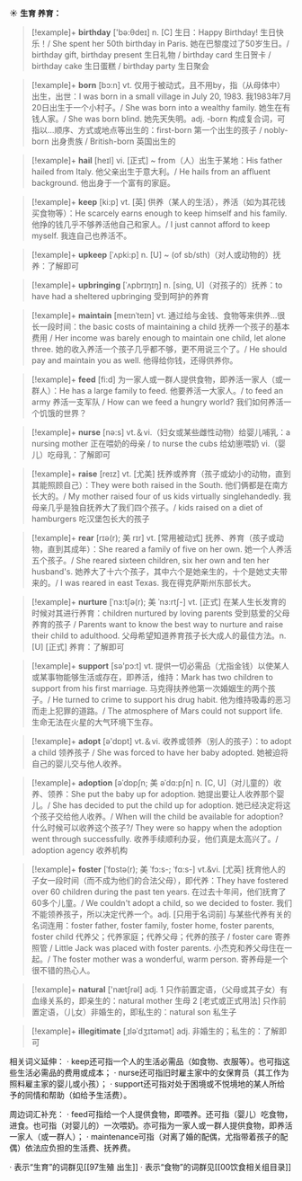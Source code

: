 ☀ <span class="category">**生育 养育：**</span>
>[!example]+ <span class="vocabulary">**birthday**</span> ['bə:θdeɪ] 
> <span class="definition">n. [C] 生日：</span>Happy Birthday! 生日快乐！/ She spent her 50th birthday in Paris. 她在巴黎度过了50岁生日。/ birthday gift, birthday present 生日礼物 / birthday card 生日贺卡 / birthday cake 生日蛋糕 / birthday party 生日聚会

>[!example]+ <span class="vocabulary">**born**</span> [bɔ:n] 
> <span class="definition">vt. 仅用于被动式，且不用by，指（从母体中）出生，出世：</span>I was born in a small village in July 20, 1983. 我1983年7月20日出生于一个小村子。/ She was born into a wealthy family. 她生在有钱人家。/ She was born blind. 她先天失明。<span class="definition">adj. -born 构成复合词，可指以…顺序、方式或地点等出生的：</span>first-born 第一个出生的孩子 / nobly-born 出身贵族 / British-born 英国出生的
           
>[!example]+ <span class="vocabulary">**hail**</span> [heɪl]
> <span class="definition">vi. [正式] ~ from（人）出生于某地：</span>His father hailed from Italy. 他父亲出生于意大利。/ He hails from an affluent background. 他出身于一个富有的家庭。

>[!example]+ <span class="vocabulary">**keep**</span> [ki:p] 
> <span class="definition">vt. [英] 供养（某人的生活），养活（如为其花钱买食物等）：</span>He scarcely earns enough to keep himself and his family. 他挣的钱几乎不够养活他自己和家人。/ I just cannot afford to keep myself. 我连自己也养活不。
                      
>[!example]+ <span class="vocabulary">**upkeep**</span> [ˈʌpki:p]
> <span class="definition">n. [U] ~ (of sb/sth)（对人或动物的）抚养：</span>了解即可
            
>[!example]+ <span class="vocabulary">**upbringing**</span> [ˈʌpbrɪŋɪŋ]
> <span class="definition">n. [sing, U]（对孩子的）抚养：</span>to have had a sheltered upbringing 受到呵护的养育

>[!example]+ <span class="vocabulary">**maintain**</span> [meɪnˈteɪn]
> <span class="definition">vt. 通过给与金钱、食物等来供养…很长一段时间：</span>the basic costs of maintaining a child 抚养一个孩子的基本费用 / Her income was barely enough to maintain one child, let alone three. 她的收入养活一个孩子几乎都不够，更不用说三个了。/ He should pay and maintain you as well. 他得给你钱，还得供养你。

>[!example]+ <span class="vocabulary">**feed**</span> [fi:d] 
> <span class="definition"> 为一家人或一群人提供食物，即养活一家人（或一群人）：</span>He has a large family to feed. 他要养活一大家人。/ to feed an army 养活一支军队 / How can we feed a hungry world? 我们如何养活一个饥饿的世界？

>[!example]+ <span class="vocabulary">**nurse**</span> [nə:s] 
> <span class="definition">vt.＆vi.（妇女或某些雌性动物）给婴儿哺乳：</span>a nursing mother 正在喂奶的母亲 / to nurse the cubs 给幼崽喂奶 <span class="definition">vi.（婴儿）吃母乳：</span>了解即可

>[!example]+ <span class="vocabulary">**raise**</span> [reɪz] 
> <span class="definition">vt. [尤美] 抚养或养育（孩子或幼小的动物，直到其能照顾自己）：</span>They were both raised in the South. 他们俩都是在南方长大的。/ My mother raised four of us kids virtually singlehandedly. 我母亲几乎是独自抚养大了我们四个孩子。/ kids raised on a diet of hamburgers 吃汉堡包长大的孩子 
                      
>[!example]+ <span class="vocabulary">**rear**</span> [rɪə(r); 美 rɪr]
> <span class="definition">vt. [常用被动式] 抚养、养育（孩子或动物，直到其成年）：</span>She reared a family of five on her own. 她一个人养活五个孩子。/ She reared sixteen children, six her own and ten her husband's. 她养大了十六个孩子，其中六个是她亲生的，十个是她丈夫带来的。/ I was reared in east Texas. 我在得克萨斯州东部长大。

>[!example]+ <span class="vocabulary">**nurture**</span> [ˈnɜ:tʃə(r); 美 ˈnɜ:rtʃ-]
> <span class="definition">vt. [正式] 在某人生长发育的时候对其进行养育：</span>children nurtured by loving parents 受到慈爱的父母养育的孩子 / Parents want to know the best way to nurture and raise their child to adulthood. 父母希望知道养育孩子长大成人的最佳方法。<span class="definition">n. [U] [正式] 养育：</span>了解即可

>[!example]+ <span class="vocabulary">**support**</span> [sə'pɔ:t] 
> <span class="definition">vt. 提供一切必需品（尤指金钱）以使某人或某事物能够生活或存在，即养活，维持：</span>Mark has two children to support from his first marriage. 马克得扶养他第一次婚姻生的两个孩子。/ He turned to crime to support his drug habit. 他为维持吸毒的恶习而走上犯罪的道路。/ The atmosphere of Mars could not support life. 生命无法在火星的大气环境下生存。

>[!example]+ <span class="vocabulary">**adopt**</span> [ə'dɒpt] 
> <span class="definition">vt.＆vi. 收养或领养（别人的孩子）：</span>to adopt a child 领养孩子 / She was forced to have her baby adopted. 她被迫将自己的婴儿交与他人收养。
                      
>[!example]+ <span class="vocabulary">**adoption**</span> [əˈdɒpʃn; 美 əˈdɑ:pʃn]
> <span class="definition">n. [C, U]（对儿童的）收养、领养：</span>She put the baby up for adoption. 她提出要让人收养那个婴儿。/ She has decided to put the child up for adoption. 她已经决定将这个孩子交给他人收养。/ When will the child be available for adoption? 什么时候可以收养这个孩子?/ They were so happy when the adoption went through successfully. 收养手续顺利办妥，他们真是太高兴了。/ adoption agency 收养机构

>[!example]+ <span class="vocabulary">**foster**</span> [ˈfɒstə(r); 美 ˈfɔ:s-; ˈfɑ:s-]
> <span class="definition">vt.&vi. [尤英] 抚育他人的子女一段时间（而不成为他们的合法父母），即代养：</span>They have fostered over 60 children during the past ten years. 在过去十年间，他们抚育了60多个儿童。/ We couldn't adopt a child, so we decided to foster. 我们不能领养孩子，所以决定代养一个。<span class="definition">adj. [只用于名词前] 与某些代养有关的名词连用：</span>foster father, foster family, foster home, foster parents, foster child 代养父；代养家庭；代养父母；代养的孩子 / foster care 寄养照管 / Little Jack was placed with foster parents. 小杰克和养父母住在一起。/ The foster mother was a wonderful, warm person. 寄养母是一个很不错的热心人。

>[!example]+ <span class="vocabulary">**natural**</span> ['nætʃrəl] 
> <span class="definition">adj. 1 只作前置定语，（父母或其子女）有血缘关系的，即亲生的：</span>natural mother 生母 <span class="definition">2 [老式或正式用法] 只作前置定语，（儿女）非婚生的，即私生的：</span>natural son 私生子

>[!example]+ <span class="vocabulary">**illegitimate**</span> [ˌɪləˈdʒɪtəmət]
> <span class="definition">adj. 非婚生的；私生的：</span>了解即可

相关词义延伸：
· keep还可指一个人的生活必需品（如食物、衣服等）。也可指这些生活必需品的费用或成本；
· nurse还可指旧时雇主家中的女保育员（其工作为照料雇主家的婴儿或小孩）；
· support还可指对处于困境或不悦境地的某人所给予的同情和帮助（如给予生活费）。

周边词汇补充：
· feed可指给一个人提供食物，即喂养。还可指（婴儿）吃食物，进食。也可指（对婴儿的）一次喂奶。亦可指为一家人或一群人提供食物，即养活一家人（或一群人）；
· maintenance可指（对离了婚的配偶，尤指带着孩子的配偶）依法应负担的生活费、抚养费。

· 表示“生育”的词群见[[97生殖 出生]]
· 表示“食物”的词群见[[00饮食相关组目录]]
